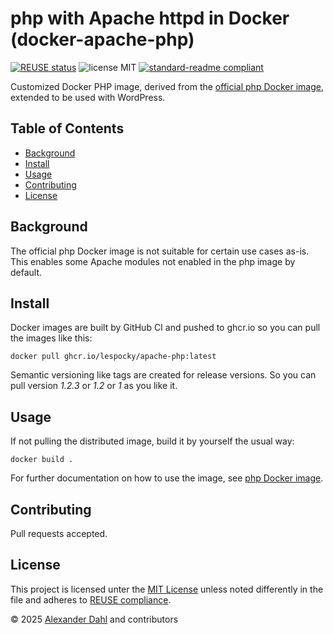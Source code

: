 <!--
SPDX-FileCopyrightText: 2025 Alexander Dahl <post@lespocky.de>
SPDX-License-Identifier: CC-BY-4.0
-->

# php with Apache httpd in Docker (docker-apache-php)

[![REUSE status](https://api.reuse.software/badge/github.com/LeSpocky/docker-apache-php)](https://api.reuse.software/info/github.com/LeSpocky/docker-apache-php)
![license MIT](https://img.shields.io/badge/license-MIT-informational)
[![standard-readme compliant](https://img.shields.io/badge/readme%20style-standard-brightgreen.svg)](https://github.com/RichardLitt/standard-readme)

Customized Docker PHP image, derived from the [official php Docker
image](https://hub.docker.com/_/php), extended to be used with WordPress.

## Table of Contents

- [Background](#background)
- [Install](#install)
- [Usage](#usage)
- [Contributing](#contributing)
- [License](#license)

## Background

The official php Docker image is not suitable for certain use cases as-is.
This enables some Apache modules not enabled in the php image by default.

## Install

Docker images are built by GitHub CI and pushed to ghcr.io so you can
pull the images like this:

```
docker pull ghcr.io/lespocky/apache-php:latest
```

Semantic versioning like tags are created for release versions.
So you can pull version *1.2.3* or *1.2* or *1* as you like it.

## Usage

If not pulling the distributed image, build it by yourself the usual way:

```
docker build .
```

For further documentation on how to use the image, see
[php Docker image](https://hub.docker.com/_/php).

## Contributing

Pull requests accepted.

## License

This project is licensed unter the [MIT License](LICENSES/MIT.txt)
unless noted differently in the file and adheres to
[REUSE compliance](https://api.reuse.software/info/git.fsfe.org/reuse/api).

© 2025 [Alexander Dahl](https://github.com/LeSpocky) and contributors
